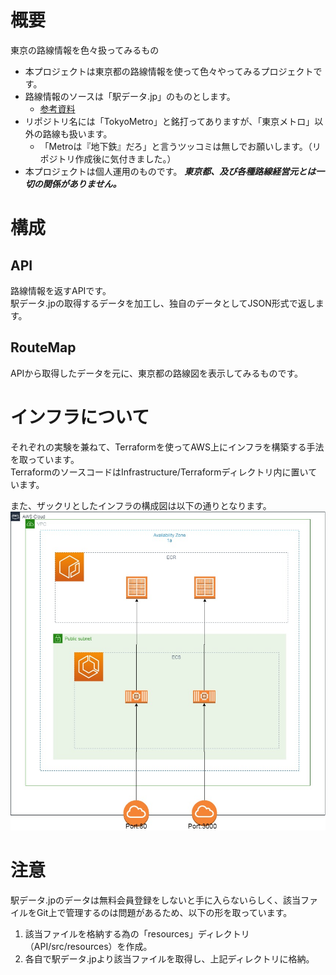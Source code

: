 # 概要
東京の路線情報を色々扱ってみるもの

- 本プロジェクトは東京都の路線情報を使って色々やってみるプロジェクトです。
- 路線情報のソースは「駅データ.jp」のものとします。
  -  [参考資料](https://qiita.com/saka1029/items/55a9eff302864d307ec7)
- リポジトリ名には「TokyoMetro」と銘打ってありますが、「東京メトロ」以外の路線も扱います。
  - 「Metroは『地下鉄』だろ」と言うツッコミは無しでお願いします。（リポジトリ作成後に気付きました。）
- 本プロジェクトは個人運用のものです。 ***東京都、及び各種路線経営元とは一切の関係がありません。***

# 構成
## API
路線情報を返すAPIです。  
駅データ.jpの取得するデータを加工し、独自のデータとしてJSON形式で返します。  

## RouteMap
APIから取得したデータを元に、東京都の路線図を表示してみるものです。  

# インフラについて
それぞれの実験を兼ねて、Terraformを使ってAWS上にインフラを構築する手法を取っています。  
TerraformのソースコードはInfrastructure/Terraformディレクトリ内に置いています。  
  
また、ザックリとしたインフラの構成図は以下の通りとなります。  
![インフラ構成図](https://github.com/YanaPIIDXer/TokyoMetroNetwork/blob/master/Infrastructure/AWSStructure.jpg)

# 注意
駅データ.jpのデータは無料会員登録をしないと手に入らないらしく、該当ファイルをGit上で管理するのは問題があるため、以下の形を取っています。  

1. 該当ファイルを格納する為の「resources」ディレクトリ（API/src/resources）を作成。
1. 各自で駅データ.jpより該当ファイルを取得し、上記ディレクトリに格納。


